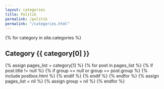 ```yaml
---
layout: categories
title: Politik 
permalink: /politik
permalink: "/categories.html"
---
```


<div class="row listrecent">
{% for category in site.categories %}
<div class="section-title col-md-12 mt-4">
<h2 id="{{ category[0] | replace: " ","-" }}">Category <span class="text-capitalize">{{ category[0] }}</span></h2>
</div>
{% assign pages_list = category[1] %}
{% for post in pages_list %}
{% if post.title != null %}
{% if group == null or group == post.group %}
{% include postbox.html %}
{% endif %}
{% endif %}
{% endfor %}
{% assign pages_list = nil %}
{% assign group = nil %}
{% endfor %}
</div>
